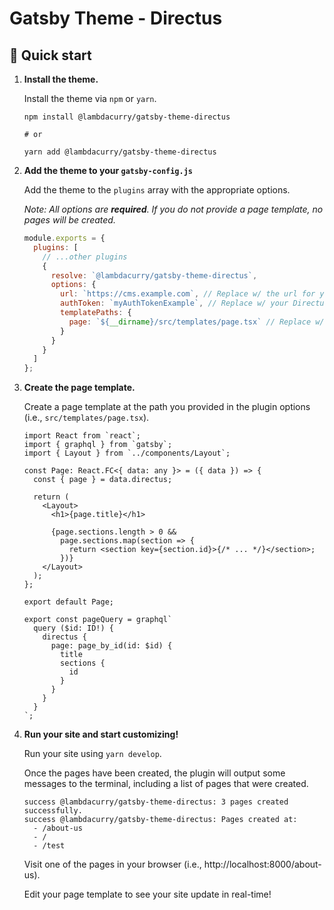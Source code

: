 # Gatsby Theme - Directus
## 🚀 Quick start

1.  **Install the theme.**

    Install the theme via `npm` or `yarn`.

    ```shell
    npm install @lambdacurry/gatsby-theme-directus

    # or

    yarn add @lambdacurry/gatsby-theme-directus
    ```

2.  **Add the theme to your `gatsby-config.js`**

    Add the theme to the `plugins` array with the appropriate options.

    _Note: All options are **required**. If you do not provide a page template, no pages will be created._

    ```js
    module.exports = {
      plugins: [
        // ...other plugins
        {
          resolve: `@lambdacurry/gatsby-theme-directus`,
          options: {
            url: `https://cms.example.com`, // Replace w/ the url for your hosted Directus instance
            authToken: `myAuthTokenExample`, // Replace w/ your Directus auth token
            templatePaths: {
              page: `${__dirname}/src/templates/page.tsx` // Replace w/ the actual path to your page template
            }
          }
        }
      ]
    };
    ```

3.  **Create the page template.**

    Create a page template at the path you provided in the plugin options (i.e., `src/templates/page.tsx`).

    ```tsx
    import React from `react`;
    import { graphql } from `gatsby`;
    import { Layout } from `../components/Layout`;

    const Page: React.FC<{ data: any }> = ({ data }) => {
      const { page } = data.directus;

      return (
        <Layout>
          <h1>{page.title}</h1>

          {page.sections.length > 0 &&
            page.sections.map(section => {
              return <section key={section.id}>{/* ... */}</section>;
            })}
        </Layout>
      );
    };

    export default Page;

    export const pageQuery = graphql`
      query ($id: ID!) {
        directus {
          page: page_by_id(id: $id) {
            title
            sections {
              id
            }
          }
        }
      }
    `;
    ```

4.  **Run your site and start customizing!**

    Run your site using `yarn develop`.

    Once the pages have been created, the plugin will output some messages to the terminal, including a list of pages that were created.

    ```shell
    success @lambdacurry/gatsby-theme-directus: 3 pages created successfully.
    success @lambdacurry/gatsby-theme-directus: Pages created at:
      - /about-us
      - /
      - /test
    ```

    Visit one of the pages in your browser (i.e., http://localhost:8000/about-us).

    Edit your page template to see your site update in real-time!
